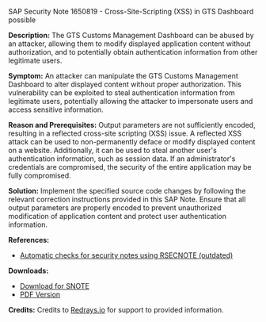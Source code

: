 SAP Security Note 1650819 - Cross-Site-Scripting (XSS) in GTS Dashboard possible

**Description:**
The GTS Customs Management Dashboard can be abused by an attacker, allowing them to modify displayed application content without authorization, and to potentially obtain authentication information from other legitimate users.

**Symptom:**
An attacker can manipulate the GTS Customs Management Dashboard to alter displayed content without proper authorization. This vulnerability can be exploited to steal authentication information from legitimate users, potentially allowing the attacker to impersonate users and access sensitive information.

**Reason and Prerequisites:**
Output parameters are not sufficiently encoded, resulting in a reflected cross-site scripting (XSS) issue. A reflected XSS attack can be used to non-permanently deface or modify displayed content on a website. Additionally, it can be used to steal another user's authentication information, such as session data. If an administrator's credentials are compromised, the security of the entire application may be fully compromised.

**Solution:**
Implement the specified source code changes by following the relevant correction instructions provided in this SAP Note. Ensure that all output parameters are properly encoded to prevent unauthorized modification of application content and protect user authentication information.

**References:**
- [Automatic checks for security notes using RSECNOTE (outdated)](https://me.sap.com/notes/888889)

**Downloads:**
- [Download for SNOTE](https://notesdownloads.sap.com/note/0040000009803542017)
- [PDF Version](https://userapps.support.sap.com/sap/support/sfm/notes/print/0001650819?language=en-US&token=2CB1BAC50100D504CA635AAB29DF867F)

**Credits:**
Credits to [Redrays.io](https://redrays.io) for support to provided information.